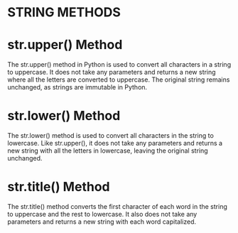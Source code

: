 # STRING METHODS
# str.upper() Method 
The str.upper() method in Python is used to convert all characters in a string to uppercase. It does not take any parameters and returns a new string where all the letters are converted to uppercase. The original string remains unchanged, as strings are immutable in Python. 
# str.lower() Method
The str.lower() method is used to convert all characters in the string to lowercase. Like str.upper(), it does not take any parameters and returns a new string with all the letters in lowercase, leaving the original string unchanged. 
# str.title() Method
 The str.title() method converts the first character of each word in the string to uppercase and the rest to lowercase. It also does not take any parameters and returns a new string with each word capitalized. 